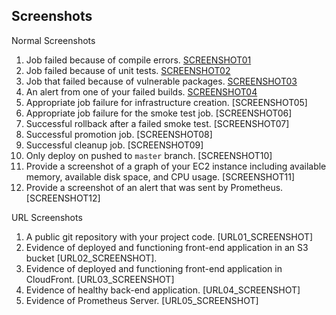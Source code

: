 ## Screenshots

Normal Screenshots

  1. Job failed because of compile errors. [SCREENSHOT01](01-COMPILE-ERRORS.png)
  1. Job failed because of unit tests. [SCREENSHOT02](02-UNIT-TEST-ERRORS.png)
  1. Job that failed because of vulnerable packages. [SCREENSHOT03](03-SECURITY-FAIL.png)
  1. An alert from one of your failed builds. [SCREENSHOT04](04-EMAIL-SLACK-FAIL.png)
  1. Appropriate job failure for infrastructure creation. [SCREENSHOT05]
  1. Appropriate job failure for the smoke test job. [SCREENSHOT06]
  1. Successful rollback after a failed smoke test. [SCREENSHOT07]  
  1. Successful promotion job. [SCREENSHOT08]
  1. Successful cleanup job. [SCREENSHOT09]
  1. Only deploy on pushed to `master` branch. [SCREENSHOT10]
  1. Provide a screenshot of a graph of your EC2 instance including available memory, available disk space, and CPU usage. [SCREENSHOT11]
  1. Provide a screenshot of an alert that was sent by Prometheus. [SCREENSHOT12]

URL Screenshots

  1. A public git repository with your project code. [URL01_SCREENSHOT]
  1. Evidence of deployed and functioning front-end application in an S3 bucket [URL02_SCREENSHOT].
  1. Evidence of deployed and functioning front-end application in CloudFront. [URL03_SCREENSHOT]
  1. Evidence of healthy back-end application. [URL04_SCREENSHOT]
  1. Evidence of Prometheus Server. [URL05_SCREENSHOT]
